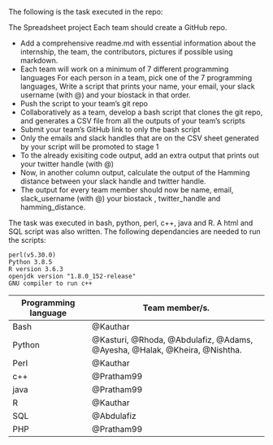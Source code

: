 The following is the task executed in the repo:

The Spreadsheet project
Each team should create a GitHub repo.
- Add a comprehensive readme.md with essential information about the internship, the team, the contributors, pictures if possible using markdown.
- Each team will work on a minimum of  7 different programming languages
For each person in a team, pick one of the 7 programming languages, Write a script that prints your name, your email, your slack username (with @) and your biostack in that order.
- Push the script to your team’s git repo
- Collaboratively as a team, develop a bash script that clones the git repo, and generates a CSV file from all the outputs of your team’s scripts
- Submit your team’s GitHub link to only the bash script
- Only the emails and slack handles that are on the CSV sheet generated by your script will be promoted to stage 1
- To the already exisiting code output, add an extra output that prints out your twitter handle (with @)
- Now, in another column output, calculate the output of the Hamming distance between your slack handle and twitter handle.
- The output for every team member should now be name, email, slack_username (with @) your biostack , twitter_handle and hamming_distance.

The task was executed in bash, python, perl, c++, java and R. A html and SQL script was also written. The following dependancies are needed to run the scripts:

```
perl(v5.30.0)
Python 3.8.5
R version 3.6.3
openjdk version "1.8.0_152-release"
GNU compiler to run c++
```

| Programming language | Team member/s. |
| ------ | --- |
| Bash | @Kauthar |
| Python | @Kasturi, @Rhoda, @Abdulafiz, @Adams, @Ayesha, @Halak, @Kheira, @Nishtha. |
| Perl | @Kauthar |
| c++ | @Pratham99 |
| java | @Pratham99 |
| R | @Kauthar |
| SQL | @Abdulafiz |
| PHP | @Pratham99 |
